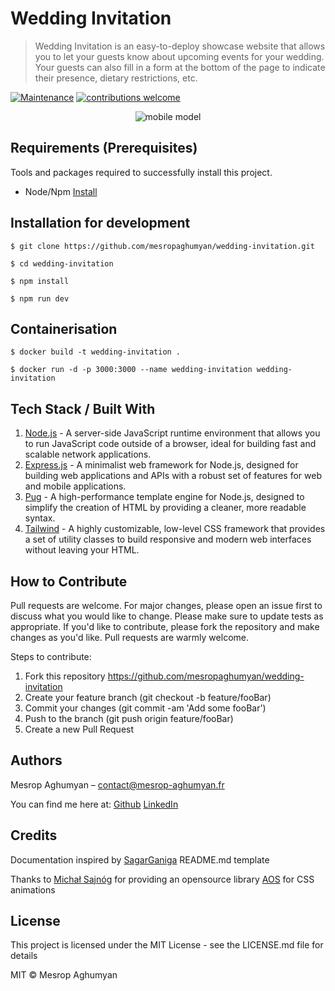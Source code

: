 # Wedding Invitation
> Wedding Invitation is an easy-to-deploy showcase website that allows you to let your guests know about upcoming events for your wedding. Your guests can also fill in a form at the bottom of the page to indicate their presence, dietary restrictions, etc.

[![Maintenance](https://img.shields.io/badge/Maintained%3F-yes-green.svg)](https://GitHub.com/Naereen/StrapDown.js/graphs/commit-activity)
[![contributions welcome](https://img.shields.io/badge/contributions-welcome-brightgreen.svg?style=flat)](https://github.com/dwyl/esta/issues)

<p align="center">
<img src="https://i.postimg.cc/d0mSrwfW/c642e164748-1.png" alt="mobile model" title="mobile model">
</p>

## Requirements  (Prerequisites)
Tools and packages required to successfully install this project.

* Node/Npm [Install](https://lesbricodeurs.fr/articles/Comment-installer-npm-proprement/)

## Installation for development

`
$ git clone https://github.com/mesropaghumyan/wedding-invitation.git
`

`
$ cd wedding-invitation
`

`
$ npm install
`

`
$ npm run dev
`



## Containerisation

`
$ docker build -t wedding-invitation .
`

`
$ docker run -d -p 3000:3000 --name wedding-invitation wedding-invitation
`

## Tech Stack / Built With

1. [Node.js](https://nodejs.org/) - A server-side JavaScript runtime environment that allows you to run JavaScript code outside of a browser, ideal for building fast and scalable network applications.
2. [Express.js](https://expressjs.com/)  - A minimalist web framework for Node.js, designed for building web applications and APIs with a robust set of features for web and mobile applications.
3. [Pug](https://pugjs.org/) - A high-performance template engine for Node.js, designed to simplify the creation of HTML by providing a cleaner, more readable syntax.
4. [Tailwind](https://tailwindcss.com/) - A highly customizable, low-level CSS framework that provides a set of utility classes to build responsive and modern web interfaces without leaving your HTML.

## How to Contribute

Pull requests are welcome. For major changes, please open an issue first to discuss what you would like to change. Please make sure to update tests as appropriate. If you'd like to contribute, please fork the repository and make changes as you'd like. Pull requests are warmly welcome.

Steps to contribute:
1. Fork this repository https://github.com/mesropaghumyan/wedding-invitation
2. Create your feature branch (git checkout -b feature/fooBar)
3. Commit your changes (git commit -am 'Add some fooBar')
4. Push to the branch (git push origin feature/fooBar)
5. Create a new Pull Request

## Authors

Mesrop Aghumyan  – contact@mesrop-aghumyan.fr

You can find me here at:
[Github](https://github.com/mesropaghumyan)
[LinkedIn](https://www.linkedin.com/in/mesropaghumyan/)

## Credits

Documentation inspired by [SagarGaniga](https://github.com/SagarGaniga/How-to-Create-A-Stunning-README.md?tab=readme-ov-file) README.md template

Thanks to [Michał Sajnóg](https://github.com/michalsnik) for providing an opensource library [AOS](https://michalsnik.github.io/aos/) for CSS animations

## License
This project is licensed under the MIT License - see the LICENSE.md file for details

MIT © Mesrop Aghumyan
